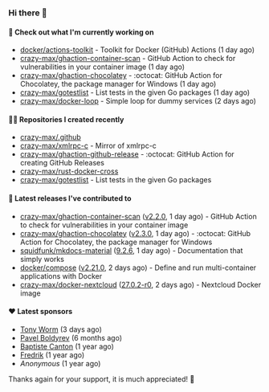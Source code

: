 ### Hi there 👋

#### 👷 Check out what I'm currently working on

- [docker/actions-toolkit](https://github.com/docker/actions-toolkit) - Toolkit for Docker (GitHub) Actions (1 day ago)
- [crazy-max/ghaction-container-scan](https://github.com/crazy-max/ghaction-container-scan) - GitHub Action to check for vulnerabilities in your container image (1 day ago)
- [crazy-max/ghaction-chocolatey](https://github.com/crazy-max/ghaction-chocolatey) - :octocat: GitHub Action for Chocolatey, the package manager for Windows (1 day ago)
- [crazy-max/gotestlist](https://github.com/crazy-max/gotestlist) - List tests in the given Go packages (1 day ago)
- [crazy-max/docker-loop](https://github.com/crazy-max/docker-loop) - Simple loop for dummy services (2 days ago)

#### 👨‍💻 Repositories I created recently

- [crazy-max/.github](https://github.com/crazy-max/.github)
- [crazy-max/xmlrpc-c](https://github.com/crazy-max/xmlrpc-c) - Mirror of xmlrpc-c
- [crazy-max/ghaction-github-release](https://github.com/crazy-max/ghaction-github-release) - :octocat: GitHub Action for creating GitHub Releases
- [crazy-max/rust-docker-cross](https://github.com/crazy-max/rust-docker-cross)
- [crazy-max/gotestlist](https://github.com/crazy-max/gotestlist) - List tests in the given Go packages

#### 🚀 Latest releases I've contributed to

- [crazy-max/ghaction-container-scan](https://github.com/crazy-max/ghaction-container-scan) ([v2.2.0](https://github.com/crazy-max/ghaction-container-scan/releases/tag/v2.2.0), 1 day ago) - GitHub Action to check for vulnerabilities in your container image
- [crazy-max/ghaction-chocolatey](https://github.com/crazy-max/ghaction-chocolatey) ([v2.3.0](https://github.com/crazy-max/ghaction-chocolatey/releases/tag/v2.3.0), 1 day ago) - :octocat: GitHub Action for Chocolatey, the package manager for Windows
- [squidfunk/mkdocs-material](https://github.com/squidfunk/mkdocs-material) ([9.2.6](https://github.com/squidfunk/mkdocs-material/releases/tag/9.2.6), 1 day ago) - Documentation that simply works
- [docker/compose](https://github.com/docker/compose) ([v2.21.0](https://github.com/docker/compose/releases/tag/v2.21.0), 2 days ago) - Define and run multi-container applications with Docker
- [crazy-max/docker-nextcloud](https://github.com/crazy-max/docker-nextcloud) ([27.0.2-r0](https://github.com/crazy-max/docker-nextcloud/releases/tag/27.0.2-r0), 2 days ago) - Nextcloud Docker image

#### ❤️ Latest sponsors
- [Tony Worm](https://github.com/verdverm) (3 days ago)
- [Pavel Boldyrev](https://github.com/bpg) (6 months ago)
- [Baptiste Canton](https://github.com/batmac) (1 year ago)
- [Fredrik](https://github.com/fredrikscode) (1 year ago)
- _Anonymous_ (1 year ago)

Thanks again for your support, it is much appreciated! 🙏
